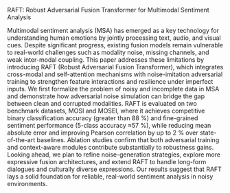 RAFT: Robust Adversarial Fusion Transformer for Multimodal Sentiment Analysis


Multimodal sentiment analysis (MSA) has emerged as a key technology for understanding human emotions by jointly processing text, audio, and visual cues. Despite significant progress, existing fusion models remain vulnerable to real-world challenges such as modality noise, missing channels, and weak inter-modal coupling. This paper addresses these limitations by introducing RAFT (Robust Adversarial Fusion Transformer), which integrates cross-modal and self-attention mechanisms with noise-imitation adversarial training to strengthen feature interactions and resilience under imperfect inputs. We first formalize the problem of noisy and incomplete data in MSA and demonstrate how adversarial noise simulation can bridge the gap between clean and corrupted modalities. RAFT is evaluated on two benchmark datasets, MOSI and MOSEI, where it achieves competitive binary classification accuracy (greater than 88 \%) and fine-grained sentiment performance (5-class accuracy ≈57 \%), while reducing mean absolute error and improving Pearson correlation by up to 2 \% over state-of-the-art baselines. Ablation studies confirm that both adversarial training and context-aware modules contribute substantially to robustness gains. Looking ahead, we plan to refine noise-generation strategies, explore more expressive fusion architectures, and extend RAFT to handle long-form dialogues and culturally diverse expressions. Our results suggest that RAFT lays a solid foundation for reliable, real-world sentiment analysis in noisy environments.
